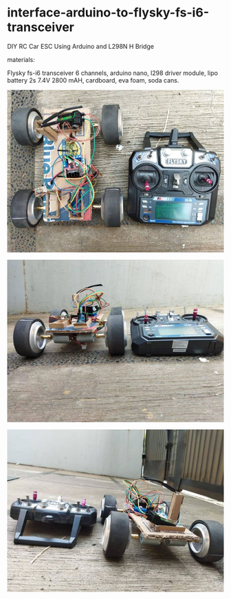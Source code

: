 # interface-arduino-to-flysky-fs-i6-transceiver
DIY RC Car ESC Using Arduino and L298N H Bridge

materials:

Flysky fs-i6 transceiver 6 channels, arduino nano, l298 driver module, lipo battery 2s 7.4V 2800 mAH, cardboard, eva foam, soda cans. 

![alt text](https://github.com/jenizar/interface-arduino-to-flysky-fs-i6-transceiver/blob/main/Screenshot1.jpg)

![alt text](https://github.com/jenizar/interface-arduino-to-flysky-fs-i6-transceiver/blob/main/Screenshot2.jpg)

![alt text](https://github.com/jenizar/interface-arduino-to-flysky-fs-i6-transceiver/blob/main/Screenshot3.jpg)
